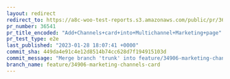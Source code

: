 ```yaml
---
layout: redirect
redirect_to: https://a8c-woo-test-reports.s3.amazonaws.com/public/pr/36541/e2e/index.html
pr_number: 36541
pr_title_encoded: "Add+Channels+card+into+Multichannel+Marketing+page"
pr_test_type: e2e
last_published: "2023-01-28 18:07:41 +0000"
commit_sha: 449da4e91c4e12d8514b74cc628d7f194915103d
commit_message: "Merge branch 'trunk' into feature/34906-marketing-channels-card"
branch_name: feature/34906-marketing-channels-card
---
```

